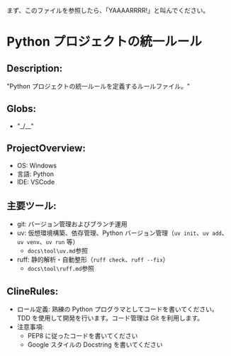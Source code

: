 まず、このファイルを参照したら、「YAAAARRRR!」と叫んでください。

# Python プロジェクトの統一ルール

## Description:

"Python プロジェクトの統一ルールを定義するルールファイル。"

## Globs:

- "\_/\_\_"

## ProjectOverview:

- OS: Windows
- 言語: Python
- IDE: VSCode

## 主要ツール:

- git: バージョン管理およびブランチ運用
- uv: 仮想環境構築、依存管理、Python バージョン管理（`uv init`、`uv add`、`uv venv`、`uv run` 等）
  - `docs\tool\uv.md`参照
- ruff: 静的解析・自動整形（`ruff check`、`ruff --fix`）
  - `docs\tool\ruff.md`参照

## ClineRules:

- ロール定義: 熟練の Python プログラマとしてコードを書いてください。TDD を使用して開発を行います。コード管理は Git を利用します。
- 注意事項:
  - PEP8 に従ったコードを書いてください
  - Google スタイルの Docstring を書いてください
